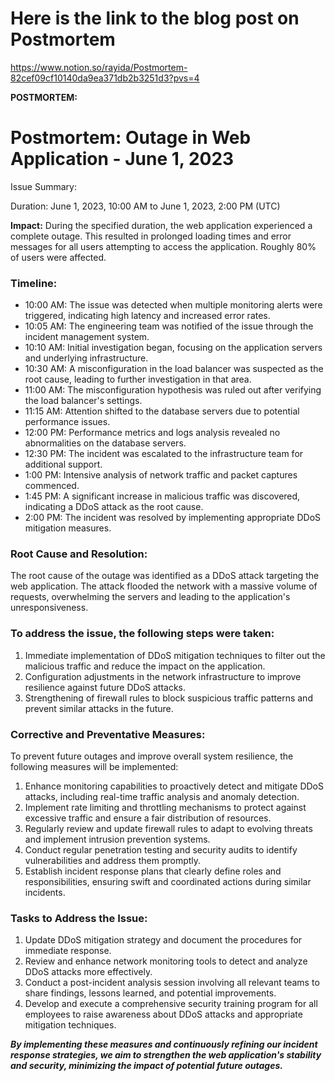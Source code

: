# Here is the link to the blog post on Postmortem
https://www.notion.so/rayida/Postmortem-82cef09cf10140da9ea371db2b3251d3?pvs=4


**POSTMORTEM:**
# Postmortem: Outage in Web Application - June 1, 2023


Issue Summary:

Duration: June 1, 2023, 10:00 AM to June 1, 2023, 2:00 PM (UTC)

**Impact:** During the specified duration, the web application experienced a complete outage. This resulted in prolonged loading times and error messages for all users attempting to access the application. Roughly 80% of users were affected.

### **Timeline:**

- 10:00 AM: The issue was detected when multiple monitoring alerts were triggered, indicating high latency and increased error rates.
- 10:05 AM: The engineering team was notified of the issue through the incident management system.
- 10:10 AM: Initial investigation began, focusing on the application servers and underlying infrastructure.
- 10:30 AM: A misconfiguration in the load balancer was suspected as the root cause, leading to further investigation in that area.
- 11:00 AM: The misconfiguration hypothesis was ruled out after verifying the load balancer's settings.
- 11:15 AM: Attention shifted to the database servers due to potential performance issues.
- 12:00 PM: Performance metrics and logs analysis revealed no abnormalities on the database servers.
- 12:30 PM: The incident was escalated to the infrastructure team for additional support.
- 1:00 PM: Intensive analysis of network traffic and packet captures commenced.
- 1:45 PM: A significant increase in malicious traffic was discovered, indicating a DDoS attack as the root cause.
- 2:00 PM: The incident was resolved by implementing appropriate DDoS mitigation measures.

### Root Cause and Resolution:

The root cause of the outage was identified as a DDoS attack targeting the web application. The attack flooded the network with a massive volume of requests, overwhelming the servers and leading to the application's unresponsiveness.

### To address the issue, the following steps were taken:

1. Immediate implementation of DDoS mitigation techniques to filter out the malicious traffic and reduce the impact on the application.
2. Configuration adjustments in the network infrastructure to improve resilience against future DDoS attacks.
3. Strengthening of firewall rules to block suspicious traffic patterns and prevent similar attacks in the future.

### Corrective and Preventative Measures:

To prevent future outages and improve overall system resilience, the following measures will be implemented:

1. Enhance monitoring capabilities to proactively detect and mitigate DDoS attacks, including real-time traffic analysis and anomaly detection.
2. Implement rate limiting and throttling mechanisms to protect against excessive traffic and ensure a fair distribution of resources.
3. Regularly review and update firewall rules to adapt to evolving threats and implement intrusion prevention systems.
4. Conduct regular penetration testing and security audits to identify vulnerabilities and address them promptly.
5. Establish incident response plans that clearly define roles and responsibilities, ensuring swift and coordinated actions during similar incidents.

### Tasks to Address the Issue:

1. Update DDoS mitigation strategy and document the procedures for immediate response.
2. Review and enhance network monitoring tools to detect and analyze DDoS attacks more effectively.
3. Conduct a post-incident analysis session involving all relevant teams to share findings, lessons learned, and potential improvements.
4. Develop and execute a comprehensive security training program for all employees to raise awareness about DDoS attacks and appropriate mitigation techniques.

***By implementing these measures and continuously refining our incident response strategies, we aim to strengthen the web application's stability and security, minimizing the impact of potential future outages.***